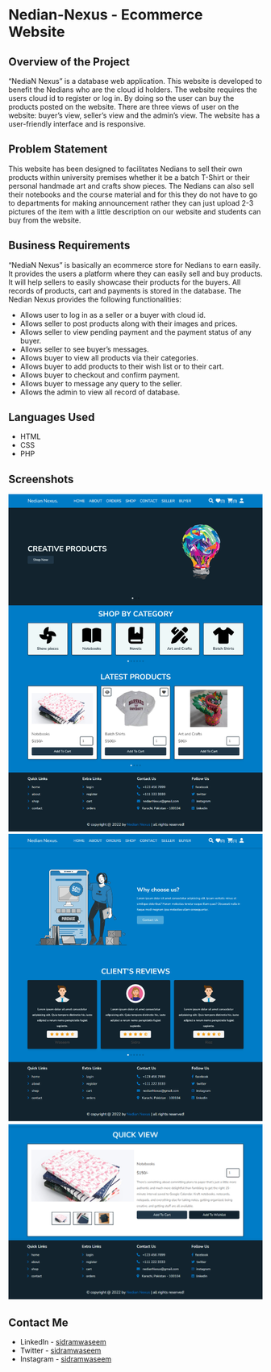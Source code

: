 # Nedian-Nexus - Ecommerce Website

## Overview of the Project

“NediaN Nexus” is a database web application. This website is developed to benefit the Nedians who are the cloud id holders. The website requires the users cloud id to register or log in. By doing so the user can buy the products posted on the website. There are three views of user on the website: buyer’s view, seller’s view and the admin’s view. The website has a user-friendly interface and is responsive.

## Problem Statement 
This website has been designed to facilitates Nedians to sell their own 
products within university premises whether it be a batch T-Shirt or their 
personal handmade art and crafts show pieces. The Nedians can also sell their 
notebooks and the course material and for this they do not have to go to 
departments for making announcement rather they can just upload 2-3 
pictures of the item with a little description on our website and students can 
buy from the website.
## Business Requirements
“NediaN Nexus” is basically an ecommerce store for Nedians to earn 
easily. It provides the users a platform where they can easily sell and buy 
products. It will help sellers to easily showcase their products for the buyers. 
All records of products, cart and payments is stored in the database.
The Nedian Nexus provides the following functionalities:
- Allows user to log in as a seller or a buyer with cloud id.
- Allows seller to post products along with their images and prices.
- Allows seller to view pending payment and the payment status of any 
buyer.
- Allows seller to see buyer’s messages.
- Allows buyer to view all products via their categories.
- Allows buyer to add products to their wish list or to their cart.
- Allows buyer to checkout and confirm payment.
- Allows buyer to message any query to the seller.
- Allows the admin to view all record of database. 

## Languages Used
- HTML
- CSS
- PHP

## Screenshots
![screenshot](https://github.com/sidramwaseem/Nedian-Nexus/blob/main/screenshots/HomePage.png?raw=true)
![screenshot](https://github.com/sidramwaseem/Nedian-Nexus/blob/main/screenshots/aboutUs.png?raw=true)
![screenshot](https://github.com/sidramwaseem/Nedian-Nexus/blob/main/screenshots/quickView.png?raw=true)

## Contact Me
- LinkedIn - [sidramwaseem](https://www.linkedin.com/in/sidramwaseem/)
- Twitter - [sidramwaseem](https://www.twitter.com/sidramwaseem)
- Instagram - [sidramwaseem](https://www.instagram.com/sidramwaseem)
